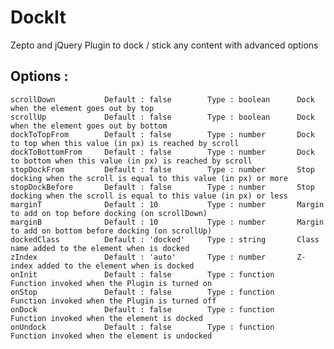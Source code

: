 DockIt
================================

Zepto and jQuery Plugin to dock / stick any content with advanced options

Options :
---------


	scrollDown           Default : false        Type : boolean      Dock when the element goes out by top
	scrollUp             Default : false        Type : boolean      Dock when the element goes out by bottom
	dockToTopFrom        Default : false        Type : number       Dock to top when this value (in px) is reached by scroll
	dockToBottomFrom     Default : false        Type : number       Dock to bottom when this value (in px) is reached by scroll
	stopDockFrom         Default : false        Type : number       Stop docking when the scroll is equal to this value (in px) or more
	stopDockBefore       Default : false        Type : number       Stop docking when the scroll is equal to this value (in px) or less
	marginT              Default : 10           Type : number       Margin to add on top before docking (on scrollDown)
	marginB              Default : 10           Type : number       Margin to add on bottom before docking (on scrollUp)
	dockedClass          Default : 'docked'     Type : string       Class name added to the element when is docked
	zIndex               Default : 'auto'       Type : number       Z-index added to the element when is docked
	onInit               Default : false        Type : function     Function invoked when the Plugin is turned on
	onStop               Default : false        Type : function     Function invoked when the Plugin is turned off
	onDock               Default : false        Type : function     Function invoked when the element is docked
	onUndock             Default : false        Type : function     Function invoked when the element is undocked
